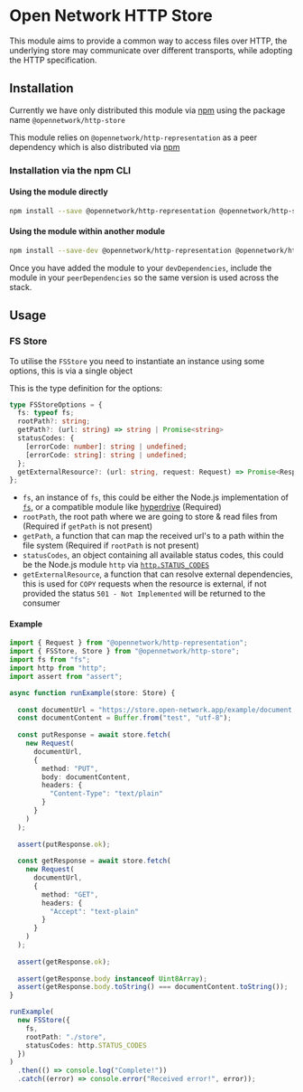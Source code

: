 # Open Network HTTP Store

This module aims to provide a common way to access files over HTTP, the underlying store may
communicate over different transports, while adopting the HTTP specification. 

## Installation

Currently we have only distributed this module via [npm](https://www.npmjs.com/package/@opennetwork/http-store) using
the package name `@opennetwork/http-store`

This module relies on `@opennetwork/http-representation` as a peer dependency which is also distributed via [npm](https://www.npmjs.com/package/@opennetwork/http-representation)

### Installation via the npm CLI

#### Using the module directly

```bash
npm install --save @opennetwork/http-representation @opennetwork/http-store
```

#### Using the module within another module

```bash
npm install --save-dev @opennetwork/http-representation @opennetwork/http-store
```

Once you have added the module to your `devDependencies`, include the module
in your `peerDependencies` so the same version is used across the stack.

## Usage

### FS Store

To utilise the `FSStore` you need to instantiate an instance using some options, this is via a single object

This is the type definition for the options:

```ts
type FSStoreOptions = {
  fs: typeof fs;
  rootPath?: string;
  getPath?: (url: string) => string | Promise<string>
  statusCodes: {
    [errorCode: number]: string | undefined;
    [errorCode: string]: string | undefined;
  };
  getExternalResource?: (url: string, request: Request) => Promise<Response>
};
```

- `fs`, an instance of `fs`, this could be either the Node.js implementation of [`fs`](https://nodejs.org/api/fs.html), or a compatible module like [hyperdrive](https://www.npmjs.com/package/hyperdrive) (Required)
- `rootPath`, the root path where we are going to store & read files from (Required if `getPath` is not present)
- `getPath`, a function that can map the received url's to a path within the file system (Required if `rootPath` is not present)
- `statusCodes`, an object containing all available status codes, this could be the Node.js module `http` via [`http.STATUS_CODES`](https://nodejs.org/api/http.html#http_http_status_codes)
- `getExternalResource`, a function that can resolve external dependencies, this is used for `COPY` requests when the resource is external, if not provided the status `501 - Not Implemented` will be returned to the consumer

#### Example

```ts
import { Request } from "@opennetwork/http-representation";
import { FSStore, Store } from "@opennetwork/http-store";
import fs from "fs";
import http from "http";
import assert from "assert";

async function runExample(store: Store) {
  
  const documentUrl = "https://store.open-network.app/example/document.txt";
  const documentContent = Buffer.from("test", "utf-8");
  
  const putResponse = await store.fetch(
    new Request(
      documentUrl,
      {
        method: "PUT",
        body: documentContent,
        headers: {
          "Content-Type": "text/plain"
        }
      }
    )
  );
  
  assert(putResponse.ok);
  
  const getResponse = await store.fetch(
    new Request(
      documentUrl,
      {
        method: "GET",
        headers: {
          "Accept": "text-plain"
        }
      }
    )
  );
  
  assert(getResponse.ok);
  
  assert(getResponse.body instanceof Uint8Array);
  assert(getResponse.body.toString() === documentContent.toString());
}

runExample(
  new FSStore({
    fs,
    rootPath: "./store",
    statusCodes: http.STATUS_CODES
  })
)
  .then(() => console.log("Complete!"))
  .catch((error) => console.error("Received error!", error));

```





